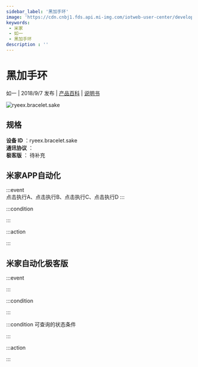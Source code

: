 ```yaml
---
sidebar_label: '黑加手环'
image: 'https://cdn.cnbj1.fds.api.mi-img.com/iotweb-user-center/developer_1678870889980MSIG1N1l.png?GalaxyAccessKeyId=AKVGLQWBOVIRQ3XLEW&Expires=9223372036854775807&Signature=BSWWSLGUcPOHRuIj2/lEehFe6HQ='
keywords: 
 - 米家
 - 如一
 - 黑加手环
description : ''
---
```

# 黑加手环

如一 | 2018/9/7 发布 | [产品百科](https://home.mi.com/webapp/content/baike/product/index.html?model=ryeex.bracelet.sake/) | [说明书](https://home.mi.com/views/introduction.html?model=ryeex.bracelet.sake&region=cn)

![ryeex.bracelet.sake](https://cdn.cnbj1.fds.api.mi-img.com/iotweb-user-center/developer_1678870889980MSIG1N1l.png?GalaxyAccessKeyId=AKVGLQWBOVIRQ3XLEW&Expires=9223372036854775807&Signature=BSWWSLGUcPOHRuIj2/lEehFe6HQ=)

## 规格  
> 
**设备 ID** ：ryeex.bracelet.sake  
**通讯协议** ：  
**极客版**  ： 待补充 


## 米家APP自动化  

:::event  
点击执行A、点击执行B、点击执行C、点击执行D
:::

:::condition  

:::

:::action   

:::

## 米家自动化极客版  

:::event  

:::

:::condition  

:::

:::condition 可查询的状态条件  

:::

:::action  

:::

        
